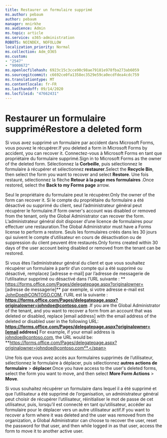 ```yaml
---
title: Restaurer un formulaire supprimé
ms.author: pebaum
author: pebaum
manager: mnirkhe
ms.audience: Admin
ms.topic: article
ms.service: o365-administration
ROBOTS: NOINDEX, NOFOLLOW
localization_priority: Normal
ms.collection: Adm_O365
ms.custom:
- "2547"
- "9000672"
ms.openlocfilehash: 6923c15c3cce90c98ae79181e978fba273ab6059
ms.sourcegitcommit: c6692ce0fa1358ec3529e59ca0ecdfdea4cdc759
ms.translationtype: MT
ms.contentlocale: fr-FR
ms.lasthandoff: 09/14/2020
ms.locfileid: "47662431"
---
```

# <a name="restore-a-deleted-form"></a><span data-ttu-id="161b1-102">Restaurer un formulaire supprimé</span><span class="sxs-lookup"><span data-stu-id="161b1-102">Restore a deleted form</span></span>

<span data-ttu-id="161b1-103">Si vous avez supprimé un formulaire par accident dans Microsoft Forms, vous pouvez le récupérer.</span><span class="sxs-lookup"><span data-stu-id="161b1-103">If you deleted a form in Microsoft Forms by accident, you can recover it.</span></span> <span data-ttu-id="161b1-104">Connectez-vous à Microsoft Forms en tant que propriétaire du formulaire supprimé.</span><span class="sxs-lookup"><span data-stu-id="161b1-104">Sign in to Microsoft Forms as the owner of the deleted form.</span></span> <span data-ttu-id="161b1-105">Sélectionnez la **Corbeille**, puis sélectionnez le formulaire à récupérer et sélectionnez **restaurer**.</span><span class="sxs-lookup"><span data-stu-id="161b1-105">Select the **Recycle Bin**, then select the form you want to recover and select **Restore**.</span></span> <span data-ttu-id="161b1-106">Une fois restauré, sélectionnez la flèche **Retour à la page mes formulaires** .</span><span class="sxs-lookup"><span data-stu-id="161b1-106">Once restored, select the **Back to my Forms page** arrow.</span></span>

<span data-ttu-id="161b1-107">Seul le propriétaire du formulaire peut le récupérer.</span><span class="sxs-lookup"><span data-stu-id="161b1-107">Only the owner of the form can recover it.</span></span> <span data-ttu-id="161b1-108">Si le compte du propriétaire du formulaire a été désactivé ou supprimé du client, seul l’administrateur général peut récupérer le formulaire.</span><span class="sxs-lookup"><span data-stu-id="161b1-108">If form owner's account was disabled or removed from the tenant, only the Global Administrator can recover the form.</span></span> <span data-ttu-id="161b1-109">L’administrateur général doit disposer d’une licence de formulaires pour effectuer une restauration.</span><span class="sxs-lookup"><span data-stu-id="161b1-109">The Global Administrator must have a Forms license to perform a restore.</span></span> <span data-ttu-id="161b1-110">Seuls les formulaires créés dans les 30 jours qui suivent le compte d’utilisateur en cours de désactivation ou de suppression du client peuvent être restaurés.</span><span class="sxs-lookup"><span data-stu-id="161b1-110">Only forms created within 30 days of the user account being disabled or removed from the tenant can be restored.</span></span>

<span data-ttu-id="161b1-111">Si vous êtes l’administrateur général du client et que vous souhaitez récupérer un formulaire à partir d’un compte qui a été supprimé ou désactivé, remplacez [adresse e-mail] par l’adresse de messagerie de l’utilisateur supprimé ou désactivé dans l’URL suivante : \*\* https://forms.office.com/Pages/delegatepage.aspx?originalowner= [adresse de messagerie]\*\* par exemple, si votre adresse e-mail est JohnDoe@CONTOSO.COM, l’URL est la suivante : **https://forms.office.com/Pages/delegatepage.aspx?originalowner=johndoe@contoso.com** .</span><span class="sxs-lookup"><span data-stu-id="161b1-111">If you are the Global Administrator of the tenant, and you want to recover a form from an account that was deleted or disabled, replace [email address] with the email address of the deleted or disabled user in the following URL: **https://forms.office.com/Pages/delegatepage.aspx?originalowner=[email address]** For example, if your email address is johndoe@contoso.com, the URL would be: **https://forms.office.com/Pages/delegatepage.aspx?originalowner=johndoe@contoso.com**.</span></span> 

<span data-ttu-id="161b1-112">Une fois que vous avez accès aux formulaires supprimés de l’utilisateur, sélectionnez le formulaire à déplacer, puis sélectionnez **autres actions de formulaire**  >  **déplacer**.</span><span class="sxs-lookup"><span data-stu-id="161b1-112">Once you have access to the user's deleted forms, select the form you want to move, and then select **More Form Actions** > **Move**.</span></span>

<span data-ttu-id="161b1-113">Si vous souhaitez récupérer un formulaire dans lequel il a été supprimé et que l’utilisateur a été supprimé de l’organisation, un administrateur général peut choisir de récupérer l’utilisateur, réinitialiser le mot de passe de cet utilisateur, puis, lorsqu’il est connecté en tant qu’utilisateur, accéder au formulaire pour le déplacer vers un autre utilisateur actif.</span><span class="sxs-lookup"><span data-stu-id="161b1-113">If you want to recover a form where it was deleted and the user was removed from the organization, a Global Administrator can choose to recover the user, reset the password for that user, and then while logged in as that user, access the form to move it to another active user.</span></span> 